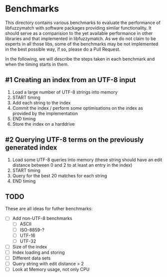 Benchmarks
==========

This directory contains various benchmarks to evaluate the performance of libfuzzymatch with software packages providing similar functionality.
It should serve as a comparision to the yet available performance in other libraries and that implemented in libfuzzymatch.
As we do not claim to be experts in all those libs, some of the benchmarks may be not implemented in the best possible way, if so, please do a Pull Request.

In the following, we will describe the steps taken in each benchmark and when the timing starts in them.

\#1 Creating an index from an UTF-8 input
-----------------------------------------

 1. Load a large number of UTF-8 strings into memory
 2. START timing
 3. Add each string to the index
 4. Commit the index / perform some optimisations on the index as provided by the implementation
 5. END timing
 6. Store the index on a harddrive

\#2 Querying UTF-8 terms on the previously generated index
----------------------------------------------------------

 1. Load some UTF-8 queries into memory (these string should have an edit distance between 0 and 2 to at least an entry in the index)
 2. START timing
 3. Query for the best 20 matches for each string
 4. END timing

TODO
----

These are all ideas for futher benchmarks:

 * [ ] Add non-UTF-8 benchmarks
   * [ ] ASCII
   * [ ] ISO-8859-?
   * [ ] UTF-16
   * [ ] UTF-32
 * [ ] Size of the index
 * [ ] Index loading and storing
 * [ ] Different data sets
 * [ ] Query string with edit distance > 2
 * [ ] Look at Memory usage, not only CPU
